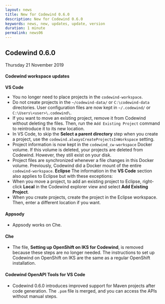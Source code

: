 ```yaml
---
layout: news
title: New for Codewind 0.6.0
description: New for Codewind 0.6.0
keywords: news, new, updates, update, version
duration: 1 minute
permalink: news06
---
```


## Codewind 0.6.0
Thursday 21 November 2019

#### Codewind workspace updates
**VS Code**
- You no longer need to place projects in the `codewind-workspace`.
- Do not create projects in the `~/codewind-data/` or `C:\codewind-data` directories. User configuration files are now kept in `~/.codewind/` or `C:\Users\<user>\.codewind\`.
- If you want to move an existing project, remove it from Codewind without deleting the files. Then, run the `Add Existing Project` command to reintroduce it to its new location.
- In VS Code, to skip the **Select a parent directory** step when you create a project, use the `codewind.alwaysCreateProjectsInWorkspace` setting.
- Project information is now kept in the `codewind_cw-workspace` Docker volume. If this volume is deleted, your projects are deleted from Codewind. However, they still exist on your disk.
- Project files are synchronized whenever a file changes in this Docker volume. Previously, Codewind did a Docker mount of the entire `codewind-workspace`.
**Eclipse**
The information in the **VS Code** section also applies to Eclipse but with these exceptions:
- When you move a project, to add an existing project to Eclipse, right-click **Local** in the Codewind explorer view and select **Add Existing Project**.
- When you create projects, create the project in the Eclipse workspace. Then, enter a different location if you want.

#### Appsody
- Appsody works on Che.

#### Che
- The file, **Setting up OpenShift on IKS for Codewind**, is removed because these steps are no longer needed. The instructions to set up Codewind on OpenShift on IKS are the same as a regular OpenShift installation.

#### Codewind OpenAPI Tools for VS Code
- Codewind 0.6.0 introduces improved support for Maven projects after code generation. The `.pom` file is merged, and you can access the APIs without manual steps.
